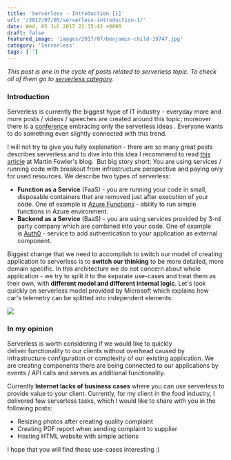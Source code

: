 ```yaml
---
title: 'Serverless - Introduction [1]'
url: '/2017/07/05/serverless-introduction-1/'
date: Wed, 05 Jul 2017 22:35:42 +0000
draft: false
featured_image: 'images/2017/07/benjamin-child-19747.jpg'
category: 'Serverless'
tags: ['']
---
```


_This post is one in the cycle of posts related to serverless topic. To check all of them go to [serverless category](/category/serverless/)._

### Introduction

Serverless is currently the biggest hype of IT industry - everyday more and more posts / videos / speeches are created around this topic; moreover there is a [conference](http://serverlessconf.io/) embracing only the serverless ideas . Everyone wants to do something even slightly connected with this trend.

I will not try to give you fully explanation - there are so many great posts describes serverless and to dive into this idea I recommend to read [this article](https://martinfowler.com/articles/serverless.html) at Martin Fowler's blog.  But big story short: You are using services / running code with breakout from infrastructure perspective and paying only for used resources. We describe two types of serverless:

 *   **Function as a Service** (FaaS) - you are running your code in small, disposable containers that are removed just after execution of your code. One of example is [Azure Functions](https://azure.microsoft.com/en-us/services/functions/) - ability to run simple functions in Azure environment.
 *   **Backend as a Service** (BaaS) - you are using services provided by 3-rd party company which are combined into your code. One of example is [Auth0](https://auth0.com/) \- service to add authentication to your application as external component.

Biggest change that we need to accomplish to switch our model of creating application to serverless is to **switch our thinking** to be more detailed, more domain specific. In this architecture we do not concern about whole application - we try to split it to the separate use-cases and treat them as their own, with **different model and different internal logic**. Let's look quickly on serverless model provided by Microsoft which explains how car's telemetry can be splitted into independent elements:

![](https://i-msdn.sec.s-msft.com/dynimg/IC865521.png)

### In my opinion

Serverless is worth considering if we would like to quickly deliver functionality to our clients without overhead caused by infrastructure configuration or complexity of our existing application. We are creating components there are being connected to our applications by events / API calls and serves as additional functionality.

Currently **Internet lacks of business cases** where you can use serverless to provide value to your client. Currently, for my client in the food industry, I delivered few serverless tasks, which I would like to share with you in the following posts:

 *   Resizing photos after creating quality complaint
 *   Creating PDF report when sending complaint to supplier
 *   Hosting HTML website with simple actions

I hope that you will find these use-cases interesting :)
